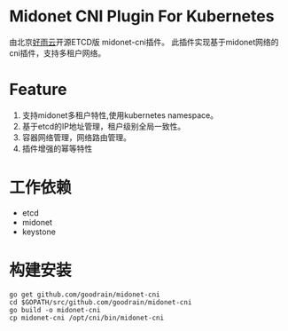 #  Midonet CNI Plugin For Kubernetes
由北京[好雨云](https://www.goodrain.com)开源ETCD版 midonet-cni插件。
此插件实现基于midonet网络的cni插件，支持多租户网络。

# Feature

1. 支持midonet多租户特性,使用kubernetes namespace。
2. 基于etcd的IP地址管理，租户级别全局一致性。
3. 容器网络管理，网络路由管理。
4. 插件增强的幂等特性

# 工作依赖
 * etcd
 * midonet
 * keystone
 
# 构建安装

```
go get github.com/goodrain/midonet-cni
cd $GOPATH/src/github.com/goodrain/midonet-cni
go build -o midonet-cni
cp midonet-cni /opt/cni/bin/midonet-cni
```
  
  
